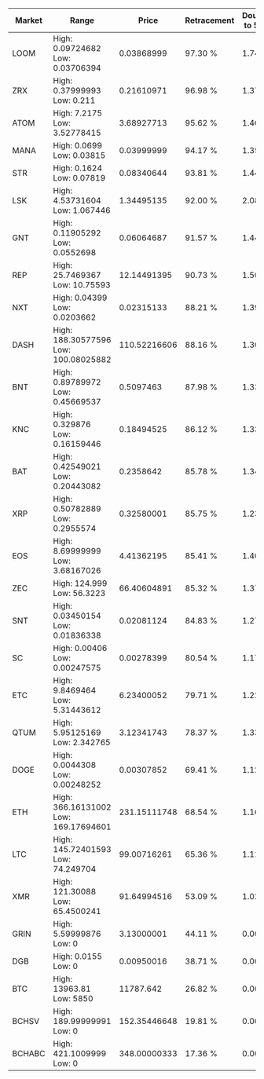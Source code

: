 | Market | Range | Price| Retracement | Doubles to 50% |
| --- | --- | --- | --- | --- |
| LOOM | High: 0.09724682<br />Low: 0.03706394 | 0.03868999 | 97.30 % | 1.74 |
| ZRX | High: 0.37999993<br />Low: 0.211 | 0.21610971 | 96.98 % | 1.37 |
| ATOM | High: 7.2175<br />Low: 3.52778415 | 3.68927713 | 95.62 % | 1.46 |
| MANA | High: 0.0699<br />Low: 0.03815 | 0.03999999 | 94.17 % | 1.35 |
| STR | High: 0.1624<br />Low: 0.07819 | 0.08340644 | 93.81 % | 1.44 |
| LSK | High: 4.53731604<br />Low: 1.067446 | 1.34495135 | 92.00 % | 2.08 |
| GNT | High: 0.11905292<br />Low: 0.0552698 | 0.06064687 | 91.57 % | 1.44 |
| REP | High: 25.7469367<br />Low: 10.75593 | 12.14491395 | 90.73 % | 1.50 |
| NXT | High: 0.04399<br />Low: 0.0203662 | 0.02315133 | 88.21 % | 1.39 |
| DASH | High: 188.30577596<br />Low: 100.08025882 | 110.52216606 | 88.16 % | 1.30 |
| BNT | High: 0.89789972<br />Low: 0.45669537 | 0.5097463 | 87.98 % | 1.33 |
| KNC | High: 0.329876<br />Low: 0.16159446 | 0.18494525 | 86.12 % | 1.33 |
| BAT | High: 0.42549021<br />Low: 0.20443082 | 0.2358642 | 85.78 % | 1.34 |
| XRP | High: 0.50782889<br />Low: 0.2955574 | 0.32580001 | 85.75 % | 1.23 |
| EOS | High: 8.69999999<br />Low: 3.68167026 | 4.41362195 | 85.41 % | 1.40 |
| ZEC | High: 124.999<br />Low: 56.3223 | 66.40604891 | 85.32 % | 1.37 |
| SNT | High: 0.03450154<br />Low: 0.01836338 | 0.02081124 | 84.83 % | 1.27 |
| SC | High: 0.00406<br />Low: 0.00247575 | 0.00278399 | 80.54 % | 1.17 |
| ETC | High: 9.8469464<br />Low: 5.31443612 | 6.23400052 | 79.71 % | 1.22 |
| QTUM | High: 5.95125169<br />Low: 2.342765 | 3.12341743 | 78.37 % | 1.33 |
| DOGE | High: 0.0044308<br />Low: 0.00248252 | 0.00307852 | 69.41 % | 1.12 |
| ETH | High: 366.16131002<br />Low: 169.17694601 | 231.15111748 | 68.54 % | 1.16 |
| LTC | High: 145.72401593<br />Low: 74.249704 | 99.00716261 | 65.36 % | 1.11 |
| XMR | High: 121.30088<br />Low: 65.4500241 | 91.64994516 | 53.09 % | 1.02 |
| GRIN | High: 5.59999876<br />Low: 0 | 3.13000001 | 44.11 % | 0.00 |
| DGB | High: 0.0155<br />Low: 0 | 0.00950016 | 38.71 % | 0.00 |
| BTC | High: 13963.81<br />Low: 5850 | 11787.642 | 26.82 % | 0.00 |
| BCHSV | High: 189.99999991<br />Low: 0 | 152.35446648 | 19.81 % | 0.00 |
| BCHABC | High: 421.1009999<br />Low: 0 | 348.00000333 | 17.36 % | 0.00 |

